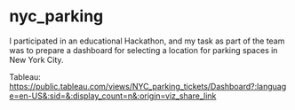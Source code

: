 # nyc_parking
I participated in an educational Hackathon, and my task as part of the team was to prepare a dashboard for selecting a location for parking spaces in New York City.

Tableau: https://public.tableau.com/views/NYC_parking_tickets/Dashboard?:language=en-US&:sid=&:display_count=n&:origin=viz_share_link
